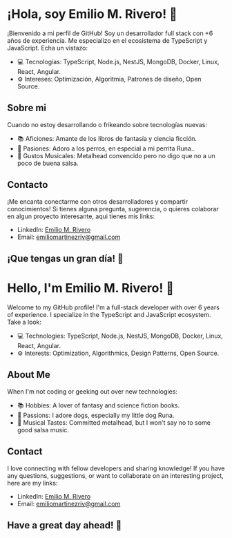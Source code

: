 # ¡Hola, soy Emilio M. Rivero! 👋

¡Bienvenido a mi perfil de GitHub! Soy un desarrollador full stack con +6 años de experiencia. 
Me especializo en el ecosistema de TypeScript y JavaScript. Echa un vistazo:

- 💻 Tecnologías: TypeScript, Node.js, NestJS, MongoDB, Docker, Linux, React, Angular.
- ⚙️ Intereses: Optimización, Algoritmia, Patrones de diseño, Open Source.

## Sobre mi
Cuando no estoy desarrollando o frikeando sobre tecnologías nuevas:
- 📚 Aficiones: Amante de los libros de fantasía y ciencia ficción.
- 🐶 Pasiones: Adoro a los perros, en especial a mi perrita Runa..
- 🎵 Gustos Musicales: Metalhead convencido pero no digo que no a un poco de buena salsa.

## Contacto

¡Me encanta conectarme con otros desarrolladores y compartir conocimientos! 
Si tienes alguna pregunta, sugerencia, o quieres colaborar en algun proyecto interesante, aqui tienes mis links:

- LinkedIn: [Emilio M. Rivero](https://www.linkedin.com/in/emilio-martinez-rivero-8b2257192/)
- Email: emiliomartinezriv@gmail.com
  
## ¡Que tengas un gran día! 🚀
  
# Hello, I'm Emilio M. Rivero! 👋

Welcome to my GitHub profile! I'm a full-stack developer with over 6 years of experience. 
I specialize in the TypeScript and JavaScript ecosystem. Take a look:

- 💻 Technologies: TypeScript, Node.js, NestJS, MongoDB, Docker, Linux, React, Angular.
- ⚙️ Interests: Optimization, Algorithmics, Design Patterns, Open Source.

## About Me
When I'm not coding or geeking out over new technologies:
- 📚 Hobbies: A lover of fantasy and science fiction books.
- 🐶 Passions: I adore dogs, especially my little dog Runa.
- 🎵 Musical Tastes: Committed metalhead, but I won't say no to some good salsa music.

## Contact

I love connecting with fellow developers and sharing knowledge!
If you have any questions, suggestions, or want to collaborate on an interesting project, here are my links:

- LinkedIn: [Emilio M. Rivero](https://www.linkedin.com/in/emilio-martinez-rivero-8b2257192/)
- Email: emiliomartinezriv@gmail.com
  
## Have a great day ahead! 🚀
